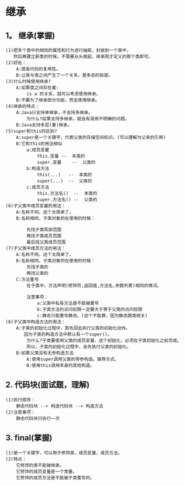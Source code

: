 # 继承

## 1。 继承(掌握)
	(1)把多个类中的相同的属性和行为进行抽取，封装到一个类中，
	   然后再建立新类的时候，不需要从头做起，继承刚才定义的那个类即可。
	(2)好处：
		A:提高代码的复用性。
		B:让类与类之间产生了一个关系，是多态的前提。
	(3)什么时候使用继承?
		A:如果类之间存在着:
			is a 的关系，就可以考虑使用继承。
		B:不要为了继承部分功能，而去使用继承。
	(4)继承的特点：
		A:Java只支持单继承，不支持多继承。
			为什么?如果支持多继承，就会有调用不明确的问题。
		B:Java支持多层(重)继承。
	(5)super和this的区别?
		A:super是一个关键字，代表父类的存储空间标识。(可以理解为父亲的引用)
		B:它和this的用法相似
			a:成员变量
				this.变量	--	本类的
				super.变量	--	父类的
			b:构造方法
				this(...)	--	本类的
				super(...)	--	父类的
			c:成员方法
				this.方法名()	--	本类的	
				super.方法名()	--	父类的
	(6)子父类中成员变量的用法：
		A:名称不同，这个太简单了。
		B:名称相同，子类对象的在使用的时候：
			
			先找子类局部范围
			再找子类成员范围
			最后找父类成员范围
	(7)子父类中成员方法的用法：
		A:名称不同，这个太简单了。
		B:名称相同，子类对象的在使用的时候：
			先找子类的
			再找父类的
		C:方法重写
			在子类中，方法声明(修饰符,返回值,方法名,参数列表)相同的情况。

			注意事项：
				a:父类中私有方法是不能被重写
				b:子类方法的访问权限一定要大于等于父类的访问权限
				c:静态只能重写静态。(这个不能算，因为静态跟类相关)
	(8)子父类中构造方法的用法：
		A:子类的初始化过程中，首先回去执行父类的初始化动作。
		   因为子类的构造方法中默认有一个super()。
			为什么?子类要使用父类的成员变量，这个初始化，必须在子类初始化之前完成。
			所以，子类的初始化过程中，会先执行父类的初始化。
		B:如果父类没有无参构造方法
			A:使用super调用父类的带参构造。推荐方式。
			B:使用this调用本身的其他构造。
## 2. 代码块(面试题，理解)
	(1)执行顺序：
		静态代码块 --> 构造代码块 --> 构造方法
	(2)注意事项：
		静态代码块只执行一次

## 3. final(掌握)
	(1)是一个关键字，可以用于修饰类，成员变量，成员方法。
	(2)特点：
		它修饰的类不能被继承。
		它修饰的成员变量是一个常量。
		它修饰的成员方法是不能被子类重写的。